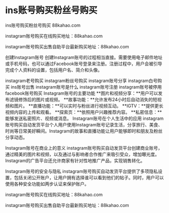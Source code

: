 # ins账号购买粉丝号购买
ins账号购买粉丝号购买 88kahao.com

instagram账号购买在线购买地址：88kahao.com

instagram账号购买出售自助平台最新购买地址：88kahao.com

创建Instagram账号
创建Instagram账号的过程相当直接。需要使用电子邮件地址或手机号码，也可以通过Facebook账号登录来注册。注册过程中，用户会被引导完成个人资料的设置，包括用户名、简介和头像。

instagram老号购买
instagram粉丝号购买
instagram账号分享
instagram白号购买
ins账号出售
instagram账号是什么
instagram账号注册
instagram账号被停用
facebook账号购买
Instagram账号的主要功能
**图片和视频分享：**用户可以发布滤镜修饰后的图片或视频。
**故事功能：**允许发布24小时后自动消失的短视频和图片。
**直播功能：**可以实时与粉丝进行视频互动。
**IGTV：**提供更长视频内容的上传和观看。
**探索页：**依照用户兴趣推荐内容。
**私密信息：**能够发送私密照片、视频或消息。
Instagram账号在个人生活中的应用
instagram账号购买自动发货平台个人用户使用Instagram账号记录生活，分享旅行、美食、时尚等日常美好瞬间。Instagram的故事和直播功能让用户能够即时和朋友及粉丝分享动态。

Instagram账号在商业上的意义
instagram账号购买自动发货平台创建商业账号，通过精美的图片和视频，以及通过与影响者合作推广来吸引受众，增加曝光度。Instagram的广告平台还允许商家有针对性地推广产品，实现销售转化。

Instagram账号的安全与隐私
instagram账号购买自动发货平台提供了多项隐私设置，包括关闭公开账户，让用户拥有选择谁可以看到他们的帖子。同时，用户可以使用各种安全功能如两步认证来保护账户。

instagram账号购买在线购买地址：88kahao.com

instagram账号购买出售自助平台最新购买地址：88kahao.com
